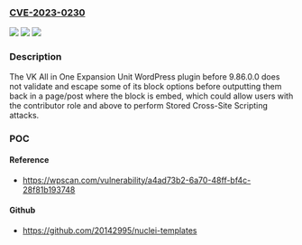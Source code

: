 ### [CVE-2023-0230](https://cve.mitre.org/cgi-bin/cvename.cgi?name=CVE-2023-0230)
![](https://img.shields.io/static/v1?label=Product&message=VK%20All%20in%20One%20Expansion%20Unit&color=blue)
![](https://img.shields.io/static/v1?label=Version&message=0%20&color=brightgreen)
![](https://img.shields.io/static/v1?label=Vulnerability&message=CWE-79%20Cross-Site%20Scripting%20(XSS)&color=brightgreen)

### Description

The VK All in One Expansion Unit WordPress plugin before 9.86.0.0 does not validate and escape some of its block options before outputting them back in a page/post where the block is embed, which could allow users with the contributor role and above to perform Stored Cross-Site Scripting attacks.

### POC

#### Reference
- https://wpscan.com/vulnerability/a4ad73b2-6a70-48ff-bf4c-28f81b193748

#### Github
- https://github.com/20142995/nuclei-templates

